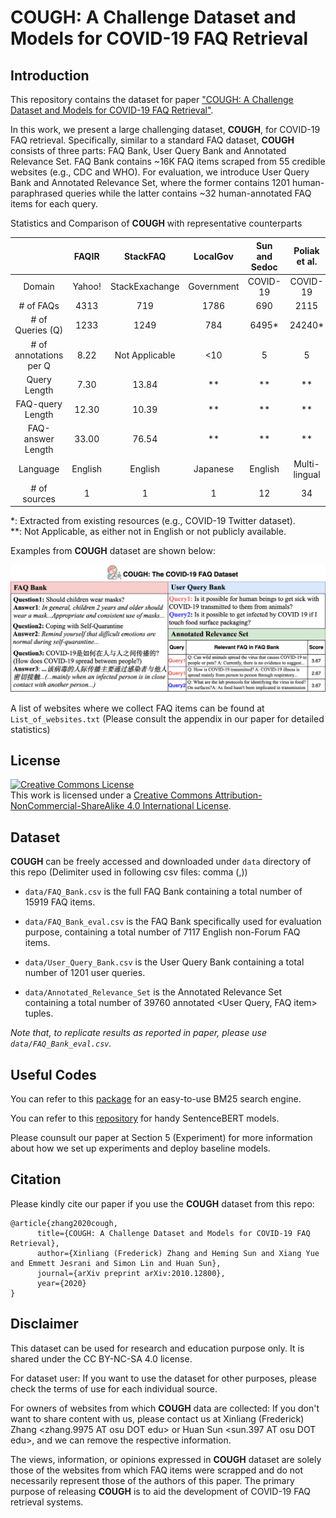 # COUGH: A Challenge Dataset and Models for COVID-19 FAQ Retrieval 

## Introduction
This repository contains the dataset for paper ["COUGH: A Challenge Dataset and Models for COVID-19 FAQ Retrieval"](https://arxiv.org/abs/2010.12800).

In this work, we present a large challenging dataset, **COUGH**, for COVID-19 FAQ retrieval. Specifically, similar to a standard FAQ dataset, **COUGH** consists of three parts: FAQ Bank, User Query Bank and Annotated Relevance Set. FAQ Bank contains ~16K FAQ items scraped from 55 credible websites (e.g., CDC and WHO). For evaluation, we introduce User Query Bank and Annotated Relevance Set, where the former contains 1201 human-paraphrased queries while the latter contains ~32 human-annotated FAQ items for each query.


Statistics and Comparison of **COUGH** with representative counterparts

|  | FAQIR | StackFAQ | LocalGov | Sun and Sedoc | Poliak et al. | **COUGH** (ours)
| :------: | :------: | :------: | :----: | :------: | :------: | :----: |
|Domain | Yahoo! | StackExachange | Government | COVID-19 | COVID-19 | COVID-19 |
|\# of FAQs | 4313 | 719 | 1786 | 690 | 2115 | 15919 |
|\# of Queries (Q) | 1233 | 1249 | 784 | 6495* | 24240* | 1201 |
|\# of annotations per Q | 8.22 | Not Applicable | <10 | 5 | 5 | 32.17 |
|Query Length | 7.30 | 13.84 | ** | ** | ** | 12.97 |
|FAQ-query Length | 12.30 | 10.39 | ** | ** | ** | 13.00 |
|FAQ-answer Length | 33.00 | 76.54 | ** | ** | ** | 113.58 |
|Language | English | English | Japanese | English | Multi-lingual | Multi-lingual |
|\# of sources | 1 | 1 | 1 | 12 | 34 | 55 |

*: Extracted from existing resources (e.g., COVID-19 Twitter dataset).  
\*\*: Not Applicable, as either not in English or not publicly available.

Examples from **COUGH** dataset are shown below:
<p align="center">
<img src="COUGH_Examples.png" alt="COUGH Examples" title="COUGH Examples" width="1000"/>
</p>

A list of websites where we collect FAQ items can be found at ```List_of_websites.txt``` (Please consult the appendix in our paper for detailed statistics)

## License
<a rel="license" href="http://creativecommons.org/licenses/by-nc-sa/4.0/"><img alt="Creative Commons License" style="border-width:0" src="https://i.creativecommons.org/l/by-nc-sa/4.0/88x31.png" /></a><br />This work is licensed under a <a rel="license" href="http://creativecommons.org/licenses/by-nc-sa/4.0/">Creative Commons Attribution-NonCommercial-ShareAlike 4.0 International License</a>.

## Dataset
**COUGH** can be freely accessed and downloaded under ```data``` directory of this repo (Delimiter used in following csv files: comma (,))

- ```data/FAQ_Bank.csv``` is the full FAQ Bank containing a total number of 15919 FAQ items.

- ```data/FAQ_Bank_eval.csv``` is the FAQ Bank specifically used for evaluation purpose, containing a total number of 7117 English non-Forum FAQ items.

- ```data/User_Query_Bank.csv``` is the User Query Bank containing a total number of 1201 user queries. 

- ```data/Annotated_Relevance_Set``` is the Annotated Relevance Set containing a total number of 39760 annotated <User Query, FAQ item> tuples.

*Note that, to replicate results as reported in paper, please use ```data/FAQ_Bank_eval.csv```.*

## Useful Codes
You can refer to this [package](https://pypi.org/project/rank-bm25/) for an easy-to-use BM25 search engine.

You can refer to this [repository](https://github.com/UKPLab/sentence-transformers) for handy SentenceBERT models.

Please counsult our paper at Section 5 (Experiment) for more information about how we set up experiments and deploy baseline models.

## Citation
Please kindly cite our paper if you use the **COUGH** dataset from this repo:
```
@article{zhang2020cough,
      title={COUGH: A Challenge Dataset and Models for COVID-19 FAQ Retrieval}, 
      author={Xinliang (Frederick) Zhang and Heming Sun and Xiang Yue and Emmett Jesrani and Simon Lin and Huan Sun},
      journal={arXiv preprint arXiv:2010.12800},
      year={2020}
}  
```

## Disclaimer
This dataset can be used for research and education purpose only. It is shared under the CC BY-NC-SA 4.0 license. 

For dataset user: If you want to use the dataset for other purposes, please check the terms of use for each individual source.

For owners of websites from which **COUGH** data are collected: If you don't want to share content with us, please contact us at Xinliang (Frederick) Zhang <zhang.9975 AT osu DOT edu> or Huan Sun <sun.397 AT osu DOT edu>, and we can remove the respective information.

The views, information, or opinions expressed in **COUGH** dataset are solely those of the websites from which FAQ items were scrapped and do not necessarily represent those of the authors of this paper. The primary purpose of releasing **COUGH** is to aid the development of COVID-19 FAQ retrieval systems.
